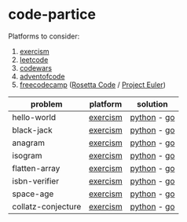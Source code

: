 # code-partice

Platforms to consider:

1. [exercism](https://exercism.org/)
2. [leetcode](https://leetcode.com/)
3. [codewars](https://www.codewars.com/)
4. [adventofcode](https://adventofcode.com/events)
5. [freecodecamp](https://www.freecodecamp.org/learn/coding-interview-prep/) ([Rosetta Code](http://www.rosettacode.org/wiki/Category:Programming_Tasks) / [Project Euler](https://projecteuler.net/archives))


problem            | platform                                                                    | solution
-------------------|-----------------------------------------------------------------------------|-----------------------------------------------------------------------------
hello-world        | [exercism](https://exercism.org/tracks/python/exercises/hello-world)        | [python](exercism/python/hello-world/hello_world.py)                        - [go](exercism/go/hello-world/hello_world.go)
black-jack         | [exercism](https://exercism.org/tracks/python/exercises/black-jack)         | [python](exercism/python/black-jack/black_jack.py)                          - [go](exercism/go/blackjack/blackjack.go)
anagram            | [exercism](https://exercism.org/tracks/python/exercises/anagram)            | [python](exercism/python/anagram/anagram.py)                                - [go](exercism/go/anagram/anagram.go)
isogram            | [exercism](https://exercism.org/tracks/python/exercises/isogram)            | [python](exercism/python/isogram/isogram.py)                                - [go](exercism/go/isogram/isogram.go)
flatten-array      | [exercism](https://exercism.org/tracks/python/exercises/flatten-array)      | [python](exercism/python/flatten-array/flatten_array.py)                    - [go](exercism/go/flatten-array/flatten_array.go)
isbn-verifier      | [exercism](https://exercism.org/tracks/python/exercises/isbn-verifier)      | [python](exercism/python/isbn-verifier/isbn_verifier.py)                    - [go](exercism/go/isbn-verifier/isbn_verifier.go)
space-age          | [exercism](https://exercism.org/tracks/python/exercises/space-age)          | [python](exercism/python/space-age/space_age.py)                            - [go](exercism/go/space-age/space_age.go)
collatz-conjecture | [exercism](https://exercism.org/tracks/python/exercises/collatz-conjecture) | [python](exercism/python/collatz-conjecture/collatz_conjecture.py)          - [go](exercism/go/collatz-conjecture/collatz_conjecture.go)

